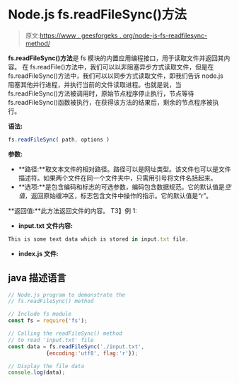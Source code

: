 # Node.js fs.readFileSync()方法

> 原文:[https://www . geesforgeks . org/node-js-fs-readfilesync-method/](https://www.geeksforgeeks.org/node-js-fs-readfilesync-method/)

**fs.readFileSync()方法**是 fs 模块的内置应用编程接口，用于读取文件并返回其内容。
在 fs.readFile()方法中，我们可以以非阻塞异步方式读取文件，但是在 fs.readFileSync()方法中，我们可以以同步方式读取文件，即我们告诉 node.js 阻塞其他并行进程，并执行当前的文件读取进程。也就是说，当 fs.readFileSync()方法被调用时，原始节点程序停止执行，节点等待 fs.readFileSync()函数被执行，在获得该方法的结果后，剩余的节点程序被执行。

**语法:**

```js
fs.readFileSync( path, options )
```

**参数:**

*   **路径:**取文本文件的相对路径。路径可以是网址类型。该文件也可以是文件描述符。如果两个文件在同一个文件夹中，只需用引号将文件名括起来。
*   **选项:**是包含编码和标志的可选参数，编码包含数据规范。它的默认值是*空值*，返回原始缓冲区，标志包含文件中操作的指示。它的默认值是“r”。

**返回值:**此方法返回文件的内容。
T3】例 1:

*   **input.txt 文件内容:**

```js
This is some text data which is stored in input.txt file.
```

*   **index.js 文件:**

## java 描述语言

```js
// Node.js program to demonstrate the 
// fs.readFileSync() method

// Include fs module
const fs = require('fs');

// Calling the readFileSync() method
// to read 'input.txt' file
const data = fs.readFileSync('./input.txt',
            {encoding:'utf8', flag:'r'});

// Display the file data
console.log(data);
```